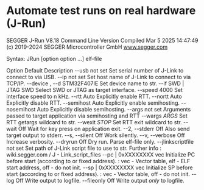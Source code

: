# Automate test runs on real hardware (J-Run)

SEGGER J-Run V8.18 Command Line Version
Compiled Mar  5 2025 14:47:49
(c) 2019-2024 SEGGER Microcontroller GmbH    www.segger.com

Syntax:
  JRun [option option ...] elf-file

  Option                     Default       Description
  --usb <SerialNo>           not set       Set serial number of J-Link to connect to via USB.
  --ip <str>                 not set       Set host name of J-Link to connect to via TCP/IP.
  --device <str>, --d <str>  STM32F407IE   Set device name to str.
  --if SWD | JTAG            SWD           Select SWD or JTAG as target interface.
  --speed <kHz>              4000          Set interface speed to n kHz.
  --rtt                      Auto          Explicitly enable RTT.
  --nortt                    Auto          Explicitly disable RTT.
  --semihost                 Auto          Explicitly enable semihosting.
  --nosemihost               Auto          Explicitly disable semihosting.
  --args <args>              not set       Arguments passed to target application via semihosting and RTT
  --wargs <str>              *ARGS*        Set RTT getargs wildcard to str.
  --wexit <str>              *STOP*        Set RTT exit wildcard to str.
  --wait                     Off           Wait for key press on application exit.
  --2, --stderr              Off           Also send target output to stderr.
  --s, --silent              Off           Work silently.
  --v, --verbose             Off           Increase verbosity.
  --dryrun                   Off           Dry run. Parse elf-file only.
  --jlinkscriptfile <str>    not set       Set path of J-Link script file to use to str.
                                           Further info : wiki.segger.com / J - Link_script_files
  --pc <mode> | 0xXXXXXXXX  vec            Initialize PC before start (according to <mode> or fixed address).
                                           <mode>: vec - Vector table, elf - ELF start address, off - do not init.
  --sp <mode> | 0xXXXXXXXX  vec            Initialize SP before start (according to <mode> or fixed address).
                                           <mode>: vec - Vector table, off - do not init.
   --log <file>             Off            Write output to logfile.
   --fileonly               Off            Write output _only_ to logfile.